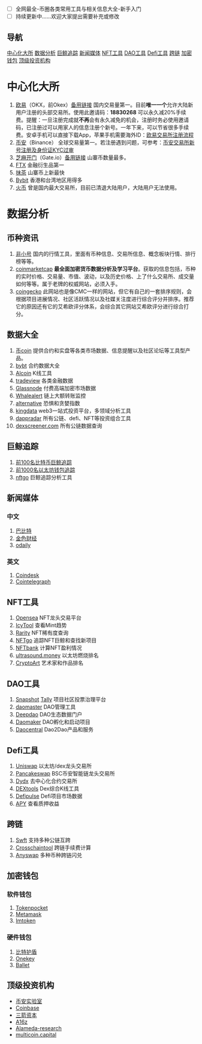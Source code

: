 * [ ] 全网最全-币圈各类常用工具与相关信息大全-新手入门
* [ ] 持续更新中......欢迎大家提出需要补充或修改

## 导航

[中心化大所](#中心化大所)  [数据分析](#数据分析) [巨鲸追踪](#巨鲸追踪) [新闻媒体](#新闻媒体) [NFT工具](#NFT工具) [DAO工具](#DAO工具) [Defi工具](#Defi工具) [跨链](#跨链) [加密钱包](#加密钱包) [顶级投资机构](#顶级投资机构)

# 中心化大所

1. [欧易](https://www.ouyicn.wang/join/18830268)（OKX，前Okex）[备用链接](https://www.okx.com/join/18830268)
   国内交易量第一。目前**唯一一个**允许大陆新用户注册的头部交易所。使用此邀请码：**18830268** 可以永久减20%手续费。提醒：一旦注册完成就**不再**会有永久减免的机会，注册时务必使用邀请码，已注册过可以用家人的信息注册个新号。一年下来，可以节省很多手续费。安卓手机可以直接下载App，苹果手机需要海外ID：[欧易交易所注册流程](https://dear-vision-808.notion.site/b22c9793f8c74283993e8a0dc08ca320)
2. [币安](https://accounts.binance.com/zh-CN/register?ref=25203322)（Binance）
   全球交易量第一。若注册遇到问题，可参考：[币安交易所新号注册及身份证KYC过审](https://dear-vision-808.notion.site/024d9025f9824f7789d036de2b81b723 "币安交易所新号注册及身份证KYC过审")
3. [芝麻开门](https://www.gate.ac/signup/1094920)（Gate.io）[备用链接](https://www.gate.io/signup/1094920)
   山寨币数量最多。
4. [FTX](ftx.com)
   金融衍生品第一
5. [抹茶](https://www.mexc.com/)
   山寨币上新最快
6. [Bybit](https://www.bybit.com/)
   香港和台湾地区用得多
7. [火币](https://www.huobi.com/)
   曾是国内最大交易所，目前已清退大陆用户，大陆用户无法使用。

# 数据分析

## 币种资讯

1. [非小号](https://www.feixiaohao.co/)
   国内的行情工具，里面有币种信息、交易所信息、概念板块行情、排行榜等等。
2. [coinmarketcap](https://coinmarketcap.com/zh/)
   **最全面加密货币数据分析及学习平台**。获取的信息包括，币种的实时价格、交易量、市值、波动，以及历史价格、上了什么交易所、成交量如何等等。属于老牌的权威网站，必须入手。
3. [coingecko](www.coingecko.com/)
   此网站也是像CMC一样的网站，但它有自己的一套排序规则，会根据项目进展情况、社区活跃情况以及社媒关注度进行综合评分并排序。推荐它的原因还有它的艾希欧评分体系，会综合其它网站艾希欧评分进行综合打分。
   

## 数据大全

1. [币coin](https://bcoin.info/)
   提供合约和实盘等各类市场数据、信息提醒以及社区论坛等工具型产品。
2. [bybt](https://www.coinglass.com/zh)
   合约数据大全
3. [Alcoin](https://www.aicoin.com/)
   K线工具
4. [tradeview](https://cn.tradingview.com/)
   各类金融数据
5. [Glassnode](https://glassnode.com/)
   付费高端加密市场数据
6. [Whalealert](https://whale-alert.io/)
   链上大额转账监控
7. [alternative](https://alternative.me/crypto/fear-and-greed-index/)
   恐惧和贪婪指数
8. [kingdata](kingdata.com)
   web3一站式投资平台，多领域分析工具
9. [dappradar](dappradar.com)
   所有公链、defi、NFT等投资组合工具
10. [dexscreener.com](dexscreener.com)
    所有公链数据查询

## 巨鲸追踪

1. [前100名比特币巨鲸追踪](https://bitinfocharts.com/zh/top-100-richest-bitcoin-addresses.html)
2. [前1000名以太坊钱包追踪](https://www.whalestats.com/)
3. [nftgo](nftgo.io)
   巨鲸追踪分析工具

## 新闻媒体

### 中文

1. [巴比特](https://www.8btc.com/)
2. [金色财经](https://www.jinse.com/)
3. [odaily](https://www.odaily.news/)

### 英文

1. [Coindesk](https://www.coindesk.com/)
2. [Cointelegraph](https://cointelegraph.com/)

## NFT工具

1. [Opensea](https://opensea.io/)
   NFT龙头交易平台
2. [IcyTool](https://icy.tools/)
   查看Mint趋势
3. [ Rarity](https://rarity.tools/)
   NFT稀有度查询
4. [NFTgo](https://nftgo.io/)
   追踪NFT巨鲸和查找新项目
5. [NFTbank](https://nftbank.ai/)
   计算NFT盈利情况
6. [ultrasound.money](https://ultrasound.money/)
   以太坊燃烧排名
7. [CryptoArt](https://cryptoart.io/)
   艺术家和作品排名

## DAO工具

1. [Snapshot](https://snapshot.org/#/)  [Tally](https://www.withtally.com/)
   项目社区投票治理平台
2. [daomaster](https://www.daomasters.xyz/)
   DAO管理工具
3. [Deepdao](https://deepdao.io/#/deepdao/dashboard)
   DAO生态数据门户
4. [Daomaker](https://daomaker.com/)
   DAO孵化和启动项目
5. [Daocentral](https://daocentral.com/)
   Dao2Dao产品和服务

## Defi工具

1. [Uniswap](https://uniswap.org/)
   以太坊/dex龙头交易所
2. [Pancakeswap](https://pancakeswap.finance/)
   BSC币安智能链龙头交易所
3. [Dydx](https://dydx.exchange/)
   去中心化合约交易所
4. [DEXtools](https://www.dextools.io/app/)
   Dex综合K线工具
5. [Defipulse](https://defipulse.com/)
   Defi项目市场数据
6. [APY](https://apy.top/)
   查看质押收益

## 跨链

1. [Swft](https://www.swftc.info/)
   支持多种公链互跨
2. [Crosschaintool](https://tools.defieye.io/bridge/)
   跨链手续费计算
3. [Anyswap](https://anyswap.exchange/swap#/bridge)
   多种币种跨链闪兑

## 加密钱包

### 软件钱包

1. [Tokenpocket](https://www.tokenpocket.pro/)
2. [Metamask](https://metamask.io/)
3. [Imtoken](https://www.token.im/)

### 硬件钱包

1. [比特护盾](https://bithd.com/)
2. [Onekey](https://onekey.so/)
3. [Ballet](https://www.balletcrypto.com/zh/)

## 顶级投资机构

* [币安实验室](https://labs.binance.com/)
* [Coinbase](https://www.coinbase.com/ventures#our-investments)
* [三箭资本](https://www.threearrowscap.com/select-investments/)
* [A16z](https://a16z.com/portfolio/#crypto)
* [Alameda-research](https://www.alameda-research.com/ventures)
* [multicoin.capital](https://multicoin.capital/zh/portfolio/)
